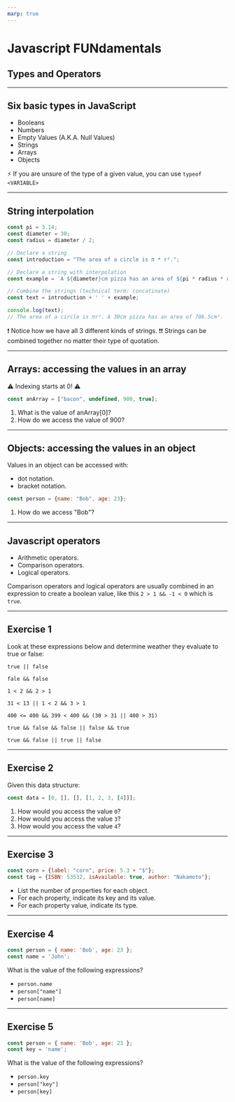 ```yaml
---
marp: true
---
```


# Javascript FUNdamentals
## Types and Operators

---

## Six basic types in JavaScript

- Booleans
- Numbers
- Empty Values (A.K.A. Null Values)
- Strings
- Arrays
- Objects

⚡ If you are unsure of the type of a given value, you can use `typeof <VARIABLE>`

---

## String interpolation

```js
const pi = 3.14;
const diameter = 30;
const radius = diameter / 2;

// Declare a string
const introduction = "The area of a circle is π * r².";

// Declare a string with interpolation
const example = `A ${diameter}cm pizza has an area of ${pi * radius * radius}cm².`;

// Combine the strings (technical term: concatinate)
const text = introduction + ' ' + example;

console.log(text); 
// The area of a circle is πr². A 30cm pizza has an area of 706.5cm².
```

❗ Notice how we have all 3 different kinds of strings. 
❗❗ Strings can be combined together no matter their type of quotation.

---

## Arrays: accessing the values in an array

⚠️ Indexing starts at 0! ⚠️

```js
const anArray = ["bacon", undefined, 900, true];
```

1. What is the value of anArray[0]?
2. How do we access the value of 900?

---

## Objects: accessing the values in an object

Values in an object can be accessed with:
- dot notation.
- bracket notation.

```js
const person = {name: "Bob", age: 23};
```

1. How do we access "Bob"?

---

## Javascript operators

- Arithmetic operators.
- Comparison operators.
- Logical operators.

Comparison operators and logical operators are usually combined in an expression to create a boolean value, like this `2 > 1 && -1 < 0` which is `true`.

---

## Exercise 1

Look at these expressions below and determine weather they evaluate to true or false:

`true || false`

`fale && false`

`1 < 2 && 2 > 1`

`31 < 13 || 1 < 2 && 3 > 1`

`400 <= 400 && 399 < 400 && (30 > 31 || 400 > 31)`

`true && false && false || false && true`

`true && false || true || false`

---

## Exercise 2

Given this data structure:

```js
const data = [0, [], [], [1, 2, 3, [4]]];
```

1. How would you access the value `0`?
2. How would you access the value `3`?
3. How would you access the value `4`?

---

## Exercise 3

```js
const corn = {label: "corn", price: 5.3 + "$"};
const tag = {ISBN: 53532, isAvailable: true, author: "Nakamoto"};
```

- List the number of properties for each object.
- For each property, indicate its key and its value.
- For each property value, indicate its type.

---

## Exercise 4

```js
const person = { name: 'Bob', age: 23 };
const name = 'John';
```

What is the value of the following expressions?
- `person.name`
- `person["name"]`
- `person[name]`

---

## Exercise 5

```js
const person = { name: 'Bob', age: 23 };
const key = 'name';
```

What is the value of the following expressions?
- `person.key`
- `person["key"]`
- `person[key]`
